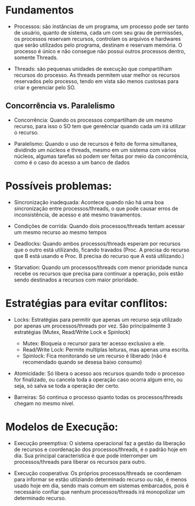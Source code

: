 # Fundamentos

- Processos: são instâncias de um programa, um processo pode ser tanto de usuário, quanto de sistema, cada um com seu grau de permissões, os processos reservam recursos, controlam os arquivos e hardwares que serão utilizados pelo programa, destinam e reservam memória. O processo é único e não consegue não possui outros processos dentro, somente Threads.

- Threads: são pequenas unidades de execução que compartilham recursos do processo. As threads permitem usar melhor os recursos reservados pelo processo, tendo em vista são menos custosas para criar e gerenciar pelo SO.

## Concorrência vs. Paralelismo 

- Concorrência: Quando os processos compartilham de um mesmo recurso, para isso o SO tem que gereênciar quando cada um irá utilizar o recurso.

- Paralelismo: Quando o uso de recursos é feito de forma simultanea, dividindo um núcleos e threads, mesmo em um sistema com vários núcleos, algumas tarefas só podem ser feitas por meio da concorrência, como é o caso do acesso a um banco de dados

# Possíveis problemas: 

- Sincronização inadequada: Acontece quando não há uma boa sincronização entre processos/threads, o que pode causar erros de inconsistência, de acesso e até mesmo travamentos.

- Condições de corrida: Quando dois processos/threads tentam acessar um mesmo recurso ao mesmo tempos

- Deadlocks: Quando ambos processos/threads esperam por recursos que o outro está utilizando, ficando travados (Proc. A precisa do recurso que B está usando e Proc. B precisa do recurso que A está utilizando.)

- Starvation: Quando um processos/threads com menor prioridade nunca recebe os recursos que precisa para continuar a operação, pois estão sendo destinados a recursos com maior prioridade.

# Estratégias para evitar conflitos:

- Locks: Estratégias para permitir que apenas um recurso seja utilizado por apenas um processos/threads por vez. São principalmente 3 estratégias (Mutex, Read/Write Lock e Spinlock)
	- Mutex: Bloqueia o recursor para ter acesso exclusivo a ele.
	- Read/Write Lock: Permite multiplas leituras, mas apenas uma escrita.
	- Spinlock: Fica monitorando se um recurso é liberado (não é recomendado quando se desesa baixo consumo)

- Atomicidade: Só libera o acesso aos recursos quando todo o processo for finalizado, ou cancela toda a operação caso ocorra algum erro, ou seja, só salva se toda a operação der certo.

- Barreiras: Só continua o processo quanto todas os processos/threads chegam no mesmo nível.

# Modelos de Execução:

- Execução preemptiva: O sistema operacional faz a gestão da liberação de recursos e coordenação dos processos/threads, é o padrão hoje em dia. Sua principal caracteristica é que pode interromper um processos/threads para liberar os recursos para outro.

- Execução cooperativa: Os próprios processos/threads se coordenam para informar se estão utilziando determinado recurso ou não, é menos usado hoje em dia, sendo mais comum em sistemas embarcados, pois é necessário confiar que nenhum processos/threads irá monopolizar um determinado recurso.